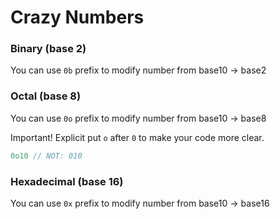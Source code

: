 # Crazy Numbers

### Binary (base 2)

You can use `0b` prefix to modify number from base10 -> base2

### Octal (base 8)

You can use `0o` prefix to modify number from base10 -> base8

Important! Explicit put `o` after `0` to make your code more clear.

~~~go
0o10 // NOT: 010
~~~

### Hexadecimal (base 16)

You can use `0x` prefix to modify number from base10 -> base16